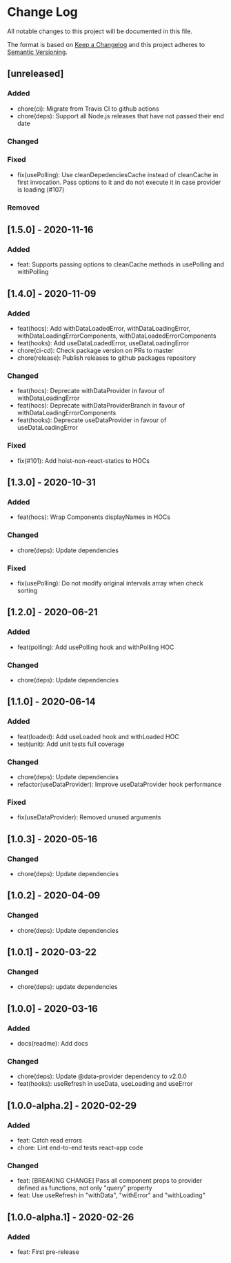 # Change Log
All notable changes to this project will be documented in this file.

The format is based on [Keep a Changelog](http://keepachangelog.com/)
and this project adheres to [Semantic Versioning](http://semver.org/).

## [unreleased]
### Added
- chore(ci): Migrate from Travis CI to github actions
- chore(deps): Support all Node.js releases that have not passed their end date
### Changed
### Fixed 
- fix(usePolling): Use cleanDepedenciesCache instead of cleanCache in first invocation. Pass options to it and do not execute it in case provider is loading (#107)
### Removed

## [1.5.0] - 2020-11-16
### Added
- feat: Supports passing options to cleanCache methods in usePolling and withPolling

## [1.4.0] - 2020-11-09
### Added
- feat(hocs): Add withDataLoadedError, withDataLoadingError, withDataLoadingErrorComponents, withDataLoadedErrorComponents
- feat(hooks): Add useDataLoadedError, useDataLoadingError
- chore(ci-cd): Check package version on PRs to master
- chore(release): Publish releases to github packages repository

### Changed
- feat(hocs): Deprecate withDataProvider in favour of withDataLoadingError
- feat(hocs): Deprecate withDataProviderBranch in favour of withDataLoadingErrorComponents
- feat(hooks): Deprecate useDataProvider in favour of useDataLoadingError

### Fixed
- fix(#101): Add hoist-non-react-statics to HOCs 

## [1.3.0] - 2020-10-31

### Added
- feat(hocs): Wrap Components displayNames in HOCs

### Changed
- chore(deps): Update dependencies

### Fixed
- fix(usePolling): Do not modify original intervals array when check sorting

## [1.2.0] - 2020-06-21

### Added
- feat(polling): Add usePolling hook and withPolling HOC

### Changed
- chore(deps): Update dependencies

## [1.1.0] - 2020-06-14

### Added
- feat(loaded): Add useLoaded hook and withLoaded HOC
- test(unit): Add unit tests full coverage

### Changed
- chore(deps): Update dependencies
- refactor(useDataProvider): Improve useDataProvider hook performance

### Fixed
- fix(useDataProvider): Removed unused arguments

## [1.0.3] - 2020-05-16

### Changed
- chore(deps): Update dependencies

## [1.0.2] - 2020-04-09

### Changed
- chore(deps): Update dependencies

## [1.0.1] - 2020-03-22

### Changed
- chore(deps): update dependencies

## [1.0.0] - 2020-03-16
### Added
- docs(readme): Add docs

### Changed
- chore(deps): Update @data-provider dependency to v2.0.0
- feat(hooks): useRefresh in useData, useLoading and useError

## [1.0.0-alpha.2] - 2020-02-29
### Added
- feat: Catch read errors
- chore: Lint end-to-end tests react-app code

### Changed
- feat: [BREAKING CHANGE] Pass all component props to provider defined as functions, not only "query" property
- feat: Use useRefresh in "withData", "withError" and "withLoading"

## [1.0.0-alpha.1] - 2020-02-26
### Added
- feat: First pre-release
